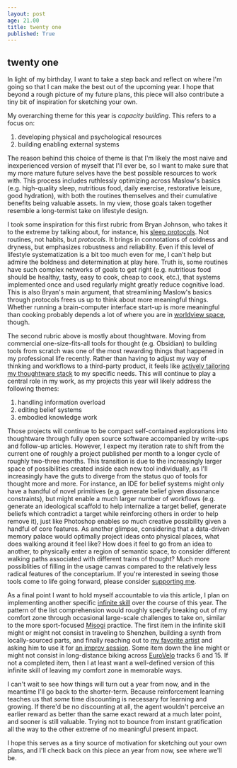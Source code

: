 ```yaml
---
layout: post
age: 21.00
title: twenty one
published: True
---
```


## twenty one

In light of my birthday, I want to take a step back and reflect on where I'm going so that I can make the best out of the upcoming year. I hope that beyond a rough picture of my future plans, this piece will also contribute a tiny bit of inspiration for sketching your own.

My overarching theme for this year is *capacity building*. This refers to a focus on:

1. developing physical and psychological resources
2. building enabling external systems

The reason behind this choice of theme is that I'm likely the most naive and inexperienced version of myself that I'll ever be, so I want to make sure that my more mature future selves have the best possible resources to work with. This process includes ruthlessly optimizing across Maslow's basics (e.g. high-quality sleep, nutritious food, daily exercise, restorative leisure, good hydration), with both the routines themselves and their cumulative benefits being valuable assets. In my view, those goals taken together resemble a long-termist take on lifestyle design.

I took some inspiration for this first rubric from Bryan Johnson, who takes it to the extreme by talking about, for instance, his [sleep protocols](https://medium.com/future-literacy/autonomous-self-fe2dfa755b74). Not routines, not habits, but *protocols*. It brings in connotations of coldness and dryness, but emphasizes robustness and reliability. Even if this level of lifestyle systematization is a bit too much even for me, I can't help but admire the boldness and determination at play here. Truth is, some routines have such complex networks of goals to get right (e.g. nutritious food should be healthy, tasty, easy to cook, cheap to cook, etc.), that systems implemented once and used regularly might greatly reduce cognitive load. This is also Bryan's main argument, that streamlining Maslow's basics through protocols frees us up to think about more meaningful things. Whether running a brain-computer interface start-up is more meaningful than cooking probably depends a lot of where you are in [worldview space](/reflections/navigating-ideology), though.

The second rubric above is mostly about thoughtware. Moving from commercial one-size-fits-all tools for thought (e.g. Obsidian) to building tools from scratch was one of the most rewarding things that happened in my professional life recently. Rather than having to adjust my way of thinking and workflows to a third-party product, it feels like [actively tailoring my thoughtware stack](https://thesephist.com/posts/tools/) to my specific needs. This will continue to play a central role in my work, as my projects this year will likely address the following themes:

1. handling information overload
2. editing belief systems
3. embodied knowledge work
 
Those projects will continue to be compact self-contained explorations into thoughtware through fully open source software accompanied by write-ups and follow-up articles. However, I expect my iteration rate to shift from the current one of roughly a project published per month to a longer cycle of roughly two-three months. This transition is due to the increasingly larger space of possibilities created inside each new tool individually, as I'll increasingly have the guts to diverge from the status quo of tools for thought more and more. For instance, an IDE for belief systems might only have a handful of novel primitives (e.g. generate belief given dissonance constraints), but might enable a much larger number of workflows (e.g. generate an ideological scaffold to help internalize a target belief, generate beliefs which contradict a target while reinforcing others in order to help remove it), just like Photoshop enables so much creative possibility given a handful of core features. As another glimpse, considering that a data-driven memory palace would optimally project ideas onto physical places, what does walking around it feel like? How does it feel to go from an idea to another, to physically enter a region of semantic space, to consider different walking paths associated with different trains of thought? Much more possiblities of filling in the usage canvas compared to the relatively less radical features of the conceptarium. If you're interested in seeing those tools come to life going forward, please consider [supporting me](https://github.com/sponsors/paulbricman).

As a final point I want to hold myself accountable to via this article, I plan on implementing another specific [infinite skill](/reflections/infinite-skills) over the course of this year. The pattern of the list comprehension would roughly specify breaking out of my comfort zone through occasional large-scale challenges to take on, similar to the more sport-focused [Misogi](https://depthnotwidth.com/the-misogi-challenge-taking-risks-and-crushing-your-comfort-zone/) practice. The first item in the infinite skill might or might not consist in traveling to Shenzhen, building a synth from locally-sourced parts, and finally reaching out to [my favorite artist](https://silentstrike.bandcamp.com/) and asking him to use it for [an improv session](https://twitter.com/SSilentStrike/status/1317066441955414017). Some item down the line might or might not consist in long-distance biking across [EuroVelo](https://en.eurovelo.com/) tracks 6 and 15. If not a completed item, then I at least want a well-defined version of this infinite skill of leaving my comfort zone in memorable ways.

I can't wait to see how things will turn out a year from now, and in the meantime I'll go back to the shorter-term. Because reinforcement learning teaches us that *some* time discounting is necessary for learning and growing. If there'd be no discounting at all, the agent wouldn't perceive an earlier reward as better than the same exact reward at a much later point, and sooner is still valuable. Trying not to bounce from instant gratification all the way to the other extreme of no meaningful present impact.

I hope this serves as a tiny source of motivation for sketching out your own plans, and I'll check back on this piece an year from now, see where we'll be.